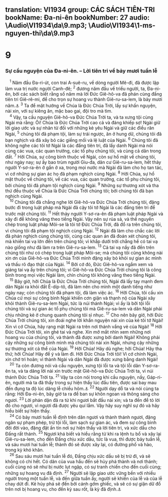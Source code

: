 translation: VI1934
group: CÁC SÁCH TIÊN-TRI
bookName: Đa-ni-ên 
bookNumber: 27
audio: \Audio\VI1934\da\9.mp3; \Audio\VI1934\1-ms-nguyen-thi\da\9.mp3
-------

<div class="title"><h1>9</h1><h3>Sự cầu nguyện của Đa-ni-ên. – Lời tiên tri về bảy mươi tuần lễ</h3></div>
<span class="verse da_9_1"> <sup>1</sup> Năm đầu Đa-ri-út, con trai A-suê-ru, về dòng người Mê-đi, đã được lập làm vua trị nước người Canh-đê; </span>
<span class="verse da_9_2"><sup>2</sup> đương năm đầu về triều người, ta, Đa-ni-ên, bởi các sách biết rằng số năm mà lời Đức Giê-hô-va đã phán cùng đấng tiên tri Giê-rê-mi, để cho trọn sự hoang vu thành Giê-ru-sa-lem, là bảy mươi năm.<a data-toggle="tooltip" data-placement="bottom" title="Gie 25:11; 29:10">⚓</a></span>
<span class="verse da_9_3"><sup>3</sup> Ta để mặt hướng về Chúa là Đức Chúa Trời, lấy sự khấn nguyện, nài xin, với sự kiêng ăn, mặc bao gai, đội tro mà tìm. <br/></span>
<span class="verse da_9_4"> <sup>4</sup> Vậy, ta cầu nguyện Giê-hô-va Đức Chúa Trời ta, và ta xưng tội cùng Ngài mà rằng: Ôi! Chúa là Đức Chúa Trời cao cả và đáng khiếp sợ! Ngài giữ lời giao ước và sự nhân từ đối với những kẻ yêu Ngài và giữ các điều răn Ngài, </span>
<span class="verse da_9_5"><sup>5</sup> chúng tôi đã phạm tội, làm sự trái ngược, ăn ở hung dữ, chúng tôi đã bạn nghịch và đã xây bỏ các giềng mối và lệ luật của Ngài. </span>
<span class="verse da_9_6"><sup>6</sup> Chúng tôi đã không nghe các tôi tớ Ngài là các đấng tiên tri, đã lấy danh Ngài mà nói cùng các vua, các quan trưởng, các tổ phụ chúng tôi, và cùng cả dân trong đất. </span>
<span class="verse da_9_7"><sup>7</sup> Hỡi Chúa, sự công bình thuộc về Ngài, còn sự hổ mặt về chúng tôi, như ngày nay; sự ấy bao trùm người Giu-đa, dân cư Giê-ru-sa-lem, hết thảy người Y-sơ-ra-ên ở gần ở xa, trong mọi nước mà Ngài đã làm cho họ tan tác, vì cớ những sự gian ác họ đã phạm nghịch cùng Ngài. </span>
<span class="verse da_9_8"><sup>8</sup> Hỡi Chúa, sự hổ mặt thuộc về chúng tôi, về các vua, các quan trưởng, các tổ phụ chúng tôi, bởi chúng tôi đã phạm tội nghịch cùng Ngài. </span>
<span class="verse da_9_9"><sup>9</sup> Những sự thương xót và tha thứ đều thuộc về Chúa là Đức Chúa Trời chúng tôi; bởi chúng tôi đã bạn nghịch cùng Ngài. <br/></span>
<span class="verse da_9_10"> <sup>10</sup> Chúng tôi đã chẳng nghe lời Giê-hô-va Đức Chúa Trời chúng tôi, đặng bước đi trong luật pháp mà Ngài đã cậy tôi tớ Ngài là các đấng tiên tri để trước mặt chúng tôi. </span>
<span class="verse da_9_11"><sup>11</sup> Hết thảy người Y-sơ-ra-ên đã phạm luật pháp Ngài và xây đi để không vâng theo tiếng Ngài. Vậy nên sự rủa sả, và thề nguyền chép trong luật pháp Môi-se là tôi tớ Đức Chúa Trời, đã đổ ra trên chúng tôi, vì chúng tôi đã phạm tội nghịch cùng Ngài. </span>
<span class="verse da_9_12"><sup>12</sup> Ngài đã làm cho chắc các lời đã phán nghịch cùng chúng tôi, cùng các quan án đã đoán xét chúng tôi, mà khiến tai vạ lớn đến trên chúng tôi; vì khắp dưới trời chẳng hề có tai vạ nào giống như đã làm ra trên Giê-ru-sa-lem. </span>
<span class="verse da_9_13"><sup>13</sup> Cả tai vạ nầy đã đến trên chúng tôi như có chép trong luật pháp Môi-se; mà chúng tôi cũng không nài xin ơn của Giê-hô-va Đức Chúa Trời mình đặng xây bỏ khỏi sự gian ác mình và thấu rõ đạo thật của Ngài. </span>
<span class="verse da_9_14"><sup>14</sup> Bởi cớ đó, Đức Giê-hô-va ngắm xem và giáng tai vạ ấy trên chúng tôi; vì Giê-hô-va Đức Chúa Trời chúng tôi là công bình trong mọi việc Ngài làm, chỉn chúng tôi không vâng theo tiếng Ngài. <br/></span>
<span class="verse da_9_15"> <sup>15</sup> Bây giờ, hỡi Chúa là Đức Chúa Trời chúng tôi, Ngài đã lấy tay mạnh đem dân Ngài ra khỏi đất Ê-díp-tô, đã làm nên cho mình một danh tiếng như ngày nay; còn chúng tôi đã phạm tội, đã làm việc ác. </span>
<span class="verse da_9_16"><sup>16</sup> Hỡi Chúa, tôi cầu xin Chúa cứ mọi sự công bình Ngài khiến cơn giận và thạnh nộ của Ngài xây khỏi thành Giê-ru-sa-lem Ngài, tức là núi thánh Ngài; vì ấy là bởi tội lỗi chúng tôi và sự gian ác tổ phụ chúng tôi mà Giê-ru-sa-lem và dân Ngài phải chịu những kẻ ở chung quanh chúng tôi sỉ nhục. </span>
<span class="verse da_9_17"><sup>17</sup> Cho nên bây giờ, hỡi Đức Chúa Trời chúng tôi, xin đoái nghe lời khấn nguyện nài xin của kẻ tôi tớ Ngài! Xin vì cớ Chúa, hãy rạng mặt Ngài ra trên nơi thánh vắng vẻ của Ngài! </span>
<span class="verse da_9_18"><sup>18</sup> Hỡi Đức Chúa Trời tôi, xin ghé tai và nghe. Xin mở mắt nhìn xem những nơi hoang vu của chúng tôi, và thành đã được xưng bởi danh Ngài! Không phải cậy những sự công bình mình mà chúng tôi nài xin Ngài, nhưng cậy những sự thương xót cả thể của Ngài. </span>
<span class="verse da_9_19"><sup>19</sup> Hỡi Chúa! Hãy dủ nghe; hỡi Chúa! Hãy tha thứ; hỡi Chúa! Hãy để ý và làm đi. Hỡi Đức Chúa Trời tôi! Vì cớ chính Ngài, xin chớ trì hoãn; vì thành Ngài và dân Ngài đã được xưng bằng danh Ngài! <br/></span>
<span class="verse da_9_20"> <sup>20</sup> Ta còn đương nói và cầu nguyện, xưng tội lỗi ta và tội lỗi dân Y-sơ-ra-ên ta, và ta dâng lời nài xin trước mặt Giê-hô-va Đức Chúa Trời ta, vì núi thánh Đức Chúa Trời ta. </span>
<span class="verse da_9_21"><sup>21</sup> Vậy ta còn nói trong khi cầu nguyện, nầy, Gáp-ri-ên, người mà ta đã thấy trong sự hiện thấy lúc đầu tiên, được sai bay mau đến đụng ta độ lúc dâng lễ chiều hôm.<a data-toggle="tooltip" data-placement="bottom" title="Lu 1:19,26">⚓</a></span>
<span class="verse da_9_22"><sup>22</sup> Người dạy dỗ ta và nói cùng ta rằng: Hỡi Đa-ni-ên, bây giờ ta ra để ban sự khôn ngoan và thông sáng cho ngươi. </span>
<span class="verse da_9_23"><sup>23</sup> Lời phán dặn đã ra từ khi ngươi bắt đầu nài xin; và ta đến để tỏ lời đó cho ngươi, vì ngươi đã được yêu quí lắm. Vậy hãy suy nghĩ sự đó và hãy hiểu biết sự hiện thấy. <br/></span>
<span class="verse da_9_24"> <sup>24</sup> Có bảy mươi tuần lễ định trên dân ngươi và thành thánh ngươi, đặng ngăn sự phạm phép, trừ tội lỗi, làm sạch sự gian ác, và đem sự công bình đời đời vào, đặng đặt ấn tín nơi sự hiện thấy và lời tiên tri, và xức dầu cho Đấng rất thánh. </span>
<span class="verse da_9_25"><sup>25</sup> Ngươi khá biết và hiểu rằng từ khi ra lệnh tu bổ và xây lại Giê-ru-sa-lem, cho đến Đấng chịu xức dầu, tức là vua, thì được bảy tuần lễ, và sáu mươi hai tuần lễ; thành đó sẽ được xây lại, có đường phố và hào, trong kỳ khó khăn. <br/></span>
<span class="verse da_9_26"> <sup>26</sup> Sau sáu mươi hai tuần lễ đó, Đấng chịu xức dầu sẽ bị trừ đi, và sẽ không có chi hết. Có dân của vua hầu đến sẽ hủy phá thành và nơi thánh; cuối cùng nó sẽ như bị nước lụt ngập, có sự tranh chiến cho đến cuối cùng; những sự hoang vu đã định. </span>
<span class="verse da_9_27"><sup>27</sup> Người sẽ lập giao ước vững bền với nhiều người trong một tuần lễ, và đến giữa tuần ấy, người sẽ khiến của lễ và của lễ chay dứt đi. Kẻ hủy phá sẽ đến bởi cánh gớm ghiếc, và sẽ có sự giận dữ đổ trên nơi bị hoang vu, cho đến kỳ sau rốt, là kỳ đã định.<a data-toggle="tooltip" data-placement="bottom" title="Da 11:31; 12:11; Mat 24:15; Mac 13:14">⚓</a><br/></span>

